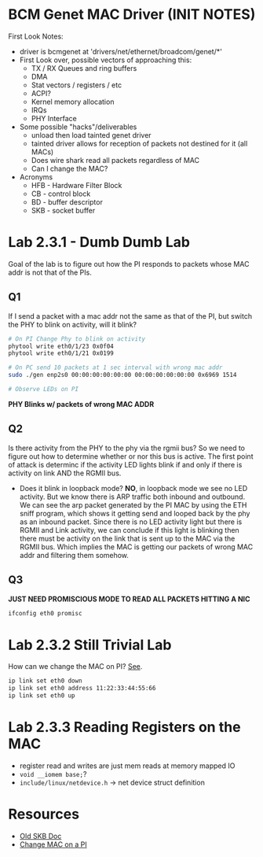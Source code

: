 # BCM Genet MAC Driver (INIT NOTES)

First Look Notes:
* driver is bcmgenet at 'drivers/net/ethernet/broadcom/genet/*'
* First Look over, possible vectors of approaching this:
    * TX / RX Queues and ring buffers
    * DMA
    * Stat vectors / registers / etc
    * ACPI?
    * Kernel memory allocation
    * IRQs
    * PHY Interface
* Some possible "hacks"/deliverables
    * unload then load tainted genet driver
    * tainted driver allows for reception of packets not destined for it (all MACs)
    * Does wire shark read all packets regardless of MAC
    * Can I change the MAC?
* Acronyms
    * HFB - Hardware Filter Block
    * CB - control block
    * BD - buffer descriptor
    * SKB - socket buffer

# Lab 2.3.1 - Dumb Dumb Lab

Goal of the lab is to figure out how the PI responds to packets whose MAC addr is not that of the PIs. 

## Q1 

If I send a packet with a mac addr not the same as that of the PI, but switch the PHY to blink on activity, will it blink?

```bash
# On PI Change Phy to blink on activity
phytool write eth0/1/23 0x0f04
phytool write eth0/1/21 0x0199

# On PC send 10 packets at 1 sec interval with wrong mac addr
sudo ./gen enp2s0 00:00:00:00:00:00 00:00:00:00:00:00 0x6969 1514

# Observe LEDs on PI
```

**PHY Blinks w/ packets of wrong MAC ADDR**


## Q2 

Is there activity from the PHY to the phy via the rgmii bus? So we need to figure out how to determine whether or nor this bus is active. The first point of attack is determinc if the activity LED lights blink if and only if there is activity on link AND the RGMII bus.

* Does it blink in loopback mode? **NO**, in loopback mode we see no LED activity. But we know there is ARP traffic both inbound and outbound. We can see the arp packet generated by the PI MAC by using the ETH sniff program, which shows it getting send and looped back by the phy as an inbound packet. Since there is no LED activity light but there is RGMII and Link activity, we can conclude if this light is blinking then there must be activity on the link that is sent up to the MAC via the RGMII bus. Which implies the MAC is getting our packets of wrong MAC addr and filtering them somehow.

## Q3

**JUST NEED PROMISCIOUS MODE TO READ ALL PACKETS HITTING A NIC**

```bash
ifconfig eth0 promisc
```

# Lab 2.3.2 Still Trivial Lab

How can we change the MAC on PI? [See](../Docs/Changing-MAC-addresses.pdf). 

```bash
ip link set eth0 down
ip link set eth0 address 11:22:33:44:55:66
ip link set eth0 up
```

# Lab 2.3.3 Reading Registers on the MAC

* register read and writes are just mem reads at memory mapped IO
* `void __iomem base;`?
* `include/linux/netdevice.h` -> net device struct definition

# Resources
* [Old SKB Doc](http://vger.kernel.org/~davem/skb.html)
* [Change MAC on a PI](../Docs/Changing-MAC-addresses.pdf)
